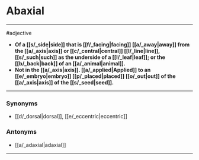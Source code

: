 # Abaxial
---
#adjective
- **Of a [[s/_side|side]] that is [[f/_facing|facing]] [[a/_away|away]] from the [[a/_axis|axis]] or [[c/_central|central]] [[l/_line|line]], [[s/_such|such]] as the underside of a [[l/_leaf|leaf]]; or the [[b/_back|back]] of an [[a/_animal|animal]].**
- **Not in the [[a/_axis|axis]]. [[a/_applied|Applied]] to an [[e/_embryo|embryo]] [[p/_placed|placed]] [[o/_out|out]] of the [[a/_axis|axis]] of the [[s/_seed|seed]].**
---
### Synonyms
- [[d/_dorsal|dorsal]], [[e/_eccentric|eccentric]]
### Antonyms
- [[a/_adaxial|adaxial]]
---
